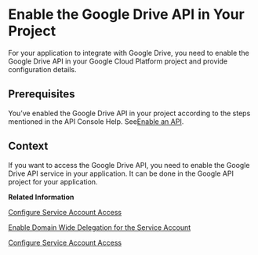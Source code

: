 <!-- loiof3a998b236b84cca857779c9aaeedb9b -->

# Enable the Google Drive API in Your Project

For your application to integrate with Google Drive, you need to enable the Google Drive API in your Google Cloud Platform project and provide configuration details.



<a name="loiof3a998b236b84cca857779c9aaeedb9b__prereq_vl2_1cs_h5b"/>

## Prerequisites

You’ve enabled the Google Drive API in your project according to the steps mentioned in the API Console Help. See[Enable an API](https://support.google.com/googleapi/answer/6158841?hl=en).



## Context

If you want to access the Google Drive API, you need to enable the Google Drive API service in your application. It can be done in the Google API project for your application.

**Related Information**  


[Configure Service Account Access](configure-service-account-access-9774430.md "Create and manage service accounts using the Google API console.")

[Enable Domain Wide Delegation for the Service Account](enable-domain-wide-delegation-for-the-service-account-c93fea8.md "Manage and authorize your service accounts using domain-wide delegation in the Google Workspace administrator console.")

[Configure Service Account Access](configure-service-account-access-9774430.md "Create and manage service accounts using the Google API console.")

